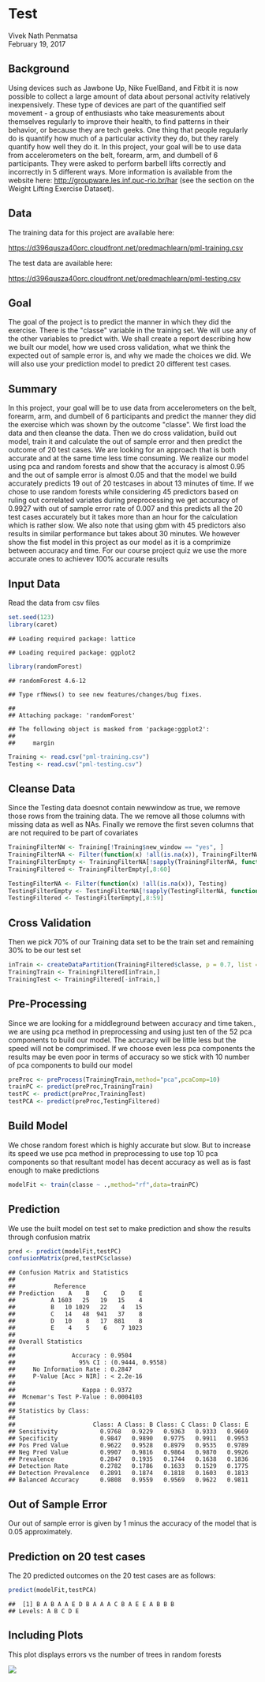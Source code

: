 # Test
Vivek Nath Penmatsa  
February 19, 2017  



## Background

Using devices such as Jawbone Up, Nike FuelBand, and Fitbit it is now possible to collect a large amount of data about personal activity relatively inexpensively. These type of devices are part of the quantified self movement - a group of enthusiasts who take measurements about themselves regularly to improve their health, to find patterns in their behavior, or because they are tech geeks. One thing that people regularly do is quantify how much of a particular activity they do, but they rarely quantify how well they do it. In this project, your goal will be to use data from accelerometers on the belt, forearm, arm, and dumbell of 6 participants. They were asked to perform barbell lifts correctly and incorrectly in 5 different ways. More information is available from the website here: http://groupware.les.inf.puc-rio.br/har (see the section on the Weight Lifting Exercise Dataset). 

## Data

The training data for this project are available here:

https://d396qusza40orc.cloudfront.net/predmachlearn/pml-training.csv

The test data are available here:

https://d396qusza40orc.cloudfront.net/predmachlearn/pml-testing.csv

## Goal

The goal of the project is to predict the manner in which they did the exercise. There is the "classe" variable in the training set. We will use any of the other variables to predict with. We shall create a report describing how we built our model, how we used cross validation, what we think the expected out of sample error is, and why we made the choices we did. We will also use your prediction model to predict 20 different test cases.

## Summary

In this project, your goal will be to use data from accelerometers on the belt, forearm, arm, and dumbell of 6 participants and predict the manner they did the exercise which was shown by the outcome "classe". We first load the data and then cleanse the data. Then we do cross validation, build out model, train it and calculate the out of sample error and then predict the outcome of 20 test cases. We are looking for an approach that is both accurate and at the same time less time consuming. We realize our model using pca and random forests and show that the accuracy is almost 0.95 and the out of sample error is almost 0.05 and that the model we build accurately predicts 19 out of 20 testcases in about 13 minutes of time. If we chose to use random forests while considering 45 predictors based on ruling out correlated variates during preprocessing we get accuracy of 0.9927 with out of sample error rate of 0.007 and this predicts all the 20 test cases accurately but it takes more than an hour for the calculation which is rather slow. We also note that using gbm with 45 predictors also results in similar performance but takes about 30 minutes. We however show the fist model in this project as our model as it is a comprimize between accuracy and time. For our course project quiz we use the more accurate ones to achievev 100% accurate results

## Input Data
Read the data from csv files

```r
set.seed(123)
library(caret)
```

```
## Loading required package: lattice
```

```
## Loading required package: ggplot2
```

```r
library(randomForest)
```

```
## randomForest 4.6-12
```

```
## Type rfNews() to see new features/changes/bug fixes.
```

```
## 
## Attaching package: 'randomForest'
```

```
## The following object is masked from 'package:ggplot2':
## 
##     margin
```

```r
Training <- read.csv("pml-training.csv")
Testing <- read.csv("pml-testing.csv")
```
## Cleanse Data
Since the Testing data doesnot contain newwindow as true, we remove those rows from the training data.
The we remove all those columns with missing data as well as NAs. Finally we remove the first seven columns that are not required to be part of covariates

```r
TrainingFilterNW <- Training[!Training$new_window == "yes", ]
TrainingFilterNA <- Filter(function(x) !all(is.na(x)), TrainingFilterNW)
TrainingFilterEmpty <- TrainingFilterNA[!sapply(TrainingFilterNA, function(x) all(x == ""))]
TrainingFiltered <- TrainingFilterEmpty[,8:60]

TestingFilterNA <- Filter(function(x) !all(is.na(x)), Testing)
TestingFilterEmpty <- TestingFilterNA[!sapply(TestingFilterNA, function(x) all(x == ""))]
TestingFiltered <- TestingFilterEmpty[,8:59]
```
## Cross Validation
Then we pick 70% of our Training data set to be the train set and remaining 30% to be our test set

```r
inTrain <- createDataPartition(TrainingFiltered$classe, p = 0.7, list =FALSE)
TrainingTrain <- TrainingFiltered[inTrain,]
TrainingTest <- TrainingFiltered[-inTrain,]
```
## Pre-Processing
Since we are looking for a middleground between accuracy and time taken., we are using pca method in preprocessing and using just ten of the 52 pca components to build our model. The accuracy will be little less but the speed will not be comprimised. If we choose even less pca components the results may be even poor in terms of accuracy so we stick with 10 number of pca components to build our model

```r
preProc <- preProcess(TrainingTrain,method="pca",pcaComp=10)
trainPC <- predict(preProc,TrainingTrain)
testPC <- predict(preProc,TrainingTest)
testPCA <- predict(preProc,TestingFiltered)
```
## Build Model
We chose random forest which is highly accurate but slow. But to increase its speed we use pca method in preprocessing to use top 10 pca components so that resultant model has decent accuracy as well as is fast enough to make predictions

```r
modelFit <- train(classe ~ .,method="rf",data=trainPC)
```
## Prediction
We use the built model on test set to make prediction and show the results through confusion matrix

```r
pred <- predict(modelFit,testPC)
confusionMatrix(pred,testPC$classe)
```

```
## Confusion Matrix and Statistics
## 
##           Reference
## Prediction    A    B    C    D    E
##          A 1603   25   19   15    4
##          B   10 1029   22    4   15
##          C   14   48  941   37    8
##          D   10    8   17  881    8
##          E    4    5    6    7 1023
## 
## Overall Statistics
##                                           
##                Accuracy : 0.9504          
##                  95% CI : (0.9444, 0.9558)
##     No Information Rate : 0.2847          
##     P-Value [Acc > NIR] : < 2.2e-16       
##                                           
##                   Kappa : 0.9372          
##  Mcnemar's Test P-Value : 0.0004103       
## 
## Statistics by Class:
## 
##                      Class: A Class: B Class: C Class: D Class: E
## Sensitivity            0.9768   0.9229   0.9363   0.9333   0.9669
## Specificity            0.9847   0.9890   0.9775   0.9911   0.9953
## Pos Pred Value         0.9622   0.9528   0.8979   0.9535   0.9789
## Neg Pred Value         0.9907   0.9816   0.9864   0.9870   0.9926
## Prevalence             0.2847   0.1935   0.1744   0.1638   0.1836
## Detection Rate         0.2782   0.1786   0.1633   0.1529   0.1775
## Detection Prevalence   0.2891   0.1874   0.1818   0.1603   0.1813
## Balanced Accuracy      0.9808   0.9559   0.9569   0.9622   0.9811
```
## Out of Sample Error
Our out of sample error is given by 1 minus the accuracy of the model that is 0.05 approximately.

## Prediction on 20 test cases
The 20 predicted outcomes on the 20 test cases are as follows:

```r
predict(modelFit,testPCA)
```

```
##  [1] B A B A A E D B A A A C B A E E A B B B
## Levels: A B C D E
```
## Including Plots
This plot displays errors vs the number of trees in random forests

![](Test_files/figure-html/pressure-1.png)<!-- -->

